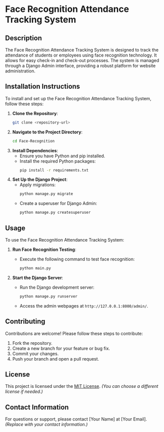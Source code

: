 # Face Recognition Attendance Tracking System

## Description
The Face Recognition Attendance Tracking System is designed to track the attendance of students or employees using face recognition technology. It allows for easy check-in and check-out processes. The system is managed through a Django Admin interface, providing a robust platform for website administration.

## Installation Instructions
To install and set up the Face Recognition Attendance Tracking System, follow these steps:

1. **Clone the Repository**: 
   ```bash
   git clone <repository-url>
   ```
2. **Navigate to the Project Directory**:
   ```bash
   cd Face-Recognition
   ```
3. **Install Dependencies**:
   - Ensure you have Python and pip installed.
   - Install the required Python packages:
     ```bash
     pip install -r requirements.txt
     ```
4. **Set Up the Django Project**:
   - Apply migrations:
     ```bash
     python manage.py migrate
     ```
   - Create a superuser for Django Admin:
     ```bash
     python manage.py createsuperuser
     ```

## Usage
To use the Face Recognition Attendance Tracking System:

1. **Run Face Recognition Testing**:
   - Execute the following command to test face recognition:
     ```bash
     python main.py
     ```

2. **Start the Django Server**:
   - Run the Django development server:
     ```bash
     python manage.py runserver
     ```
   - Access the admin webpages at `http://127.0.0.1:8000/admin/`.

## Contributing
Contributions are welcome! Please follow these steps to contribute:

1. Fork the repository.
2. Create a new branch for your feature or bug fix.
3. Commit your changes.
4. Push your branch and open a pull request.

## License
This project is licensed under the [MIT License](LICENSE). *(You can choose a different license if needed.)*

## Contact Information
For questions or support, please contact [Your Name] at [Your Email]. *(Replace with your contact information.)*